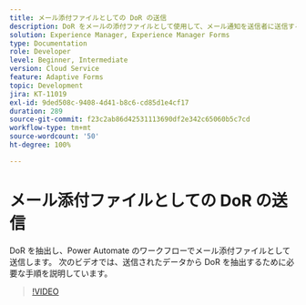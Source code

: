 ```yaml
---
title: メール添付ファイルとしての DoR の送信
description: DoR をメールの添付ファイルとして使用して、メール通知を送信者に送信する
solution: Experience Manager, Experience Manager Forms
type: Documentation
role: Developer
level: Beginner, Intermediate
version: Cloud Service
feature: Adaptive Forms
topic: Development
jira: KT-11019
exl-id: 9ded508c-9408-4d41-b8c6-cd85d1e4cf17
duration: 289
source-git-commit: f23c2ab86d42531113690df2e342c65060b5c7cd
workflow-type: tm+mt
source-wordcount: '50'
ht-degree: 100%

---
```


# メール添付ファイルとしての DoR の送信

DoR を抽出し、Power Automate のワークフローでメール添付ファイルとして送信します。
次のビデオでは、送信されたデータから DoR を抽出するために必要な手順を説明しています。
>[!VIDEO](https://video.tv.adobe.com/v/346731?quality=12&learn=on)
